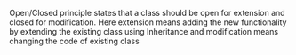 Open/Closed principle states that a class should be open for extension and closed for modification.
Here extension means adding the new functionality by extending the existing class using Inheritance and 
modification means changing the code of existing class